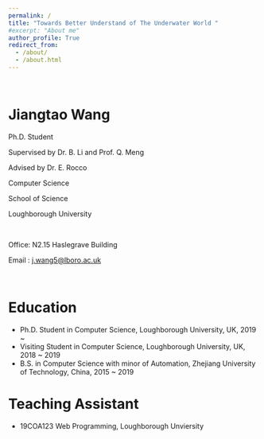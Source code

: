 ```yaml
---
permalink: /
title: "Towards Better Understand of The Underwater World "
#excerpt: "About me"
author_profile: True
redirect_from: 
  - /about/
  - /about.html
---
```


&nbsp;

Jiangtao Wang
============
Ph.D. Student 

Supervised by Dr. B. Li and Prof. Q. Meng

Advised    by Dr. E. Rocco

Computer Science

School of Science

Loughborough University 
&nbsp;

&nbsp;


Office: N2.15 Haslegrave Building

Email : <j.wang5@lboro.ac.uk>

&nbsp;

Education
======
* Ph.D. Student in Computer Science, Loughborough University, UK, 2019 ~
* Visiting Student in Computer Science, Loughborough University, UK, 2018 ~ 2019
* B.S. in Computer Science with minor of Automation, Zhejiang University of Technology, China, 2015 ~ 2019  

Teaching Assistant
======
* 19COA123 Web Programming, Loughborough Unviersity
 
